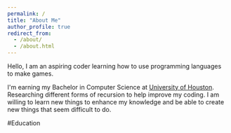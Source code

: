 ```yaml
---
permalink: /
title: "About Me"
author_profile: true
redirect_from: 
  - /about/
  - /about.html
---
```


Hello, I am an aspiring coder learning how to use programming languages to make games.

I'm earning my Bachelor in Computer Science at [University of Houston](https://www.uh.edu/nsm/computer-science/). Researching different forms of recursion to help improve my coding. I am willing to learn new things to enhance my knowledge and be able to create new things that seem difficult to do.

#Education
